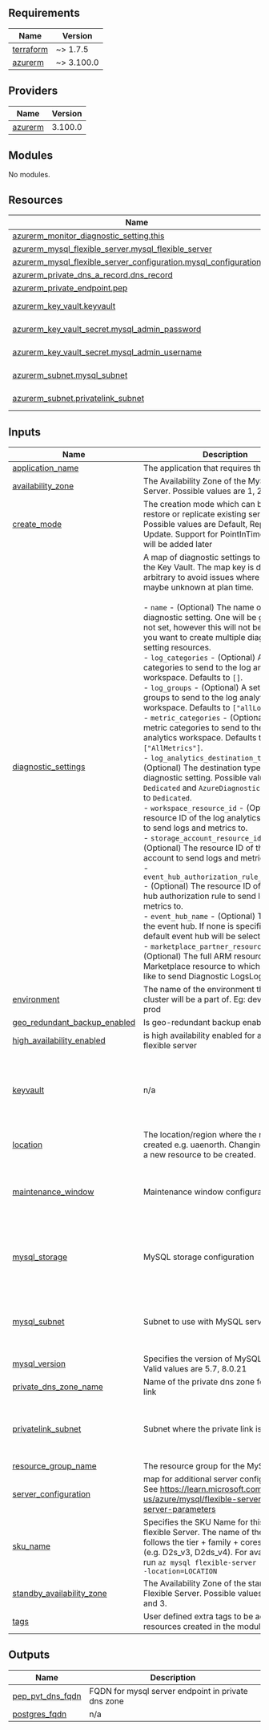 <!-- BEGIN_TF_DOCS -->
## Requirements

| Name | Version |
|------|---------|
| <a name="requirement_terraform"></a> [terraform](#requirement\_terraform) | ~> 1.7.5 |
| <a name="requirement_azurerm"></a> [azurerm](#requirement\_azurerm) | ~> 3.100.0 |

## Providers

| Name | Version |
|------|---------|
| <a name="provider_azurerm"></a> [azurerm](#provider\_azurerm) | 3.100.0 |

## Modules

No modules.

## Resources

| Name | Type |
|------|------|
| [azurerm_monitor_diagnostic_setting.this](https://registry.terraform.io/providers/hashicorp/azurerm/latest/docs/resources/monitor_diagnostic_setting) | resource |
| [azurerm_mysql_flexible_server.mysql_flexible_server](https://registry.terraform.io/providers/hashicorp/azurerm/latest/docs/resources/mysql_flexible_server) | resource |
| [azurerm_mysql_flexible_server_configuration.mysql_configuration](https://registry.terraform.io/providers/hashicorp/azurerm/latest/docs/resources/mysql_flexible_server_configuration) | resource |
| [azurerm_private_dns_a_record.dns_record](https://registry.terraform.io/providers/hashicorp/azurerm/latest/docs/resources/private_dns_a_record) | resource |
| [azurerm_private_endpoint.pep](https://registry.terraform.io/providers/hashicorp/azurerm/latest/docs/resources/private_endpoint) | resource |
| [azurerm_key_vault.keyvault](https://registry.terraform.io/providers/hashicorp/azurerm/latest/docs/data-sources/key_vault) | data source |
| [azurerm_key_vault_secret.mysql_admin_password](https://registry.terraform.io/providers/hashicorp/azurerm/latest/docs/data-sources/key_vault_secret) | data source |
| [azurerm_key_vault_secret.mysql_admin_username](https://registry.terraform.io/providers/hashicorp/azurerm/latest/docs/data-sources/key_vault_secret) | data source |
| [azurerm_subnet.mysql_subnet](https://registry.terraform.io/providers/hashicorp/azurerm/latest/docs/data-sources/subnet) | data source |
| [azurerm_subnet.privatelink_subnet](https://registry.terraform.io/providers/hashicorp/azurerm/latest/docs/data-sources/subnet) | data source |

## Inputs

| Name | Description | Type | Default | Required |
|------|-------------|------|---------|:--------:|
| <a name="input_application_name"></a> [application\_name](#input\_application\_name) | The application that requires this resource | `string` | n/a | yes |
| <a name="input_availability_zone"></a> [availability\_zone](#input\_availability\_zone) | The Availability Zone of the MySQL Flexible Server. Possible values are 1, 2 and 3 | `string` | `"1"` | no |
| <a name="input_create_mode"></a> [create\_mode](#input\_create\_mode) | The creation mode which can be used to restore or replicate existing servers. Possible values are Default, Replica and Update. Support for PointInTimeRestore will be added later | `string` | `"Default"` | no |
| <a name="input_diagnostic_settings"></a> [diagnostic\_settings](#input\_diagnostic\_settings) | A map of diagnostic settings to create on the Key Vault. The map key is deliberately arbitrary to avoid issues where map keys maybe unknown at plan time.<br><br>- `name` - (Optional) The name of the diagnostic setting. One will be generated if not set, however this will not be unique if you want to create multiple diagnostic setting resources.<br>- `log_categories` - (Optional) A set of log categories to send to the log analytics workspace. Defaults to `[]`.<br>- `log_groups` - (Optional) A set of log groups to send to the log analytics workspace. Defaults to `["allLogs"]`.<br>- `metric_categories` - (Optional) A set of metric categories to send to the log analytics workspace. Defaults to `["AllMetrics"]`.<br>- `log_analytics_destination_type` - (Optional) The destination type for the diagnostic setting. Possible values are `Dedicated` and `AzureDiagnostics`. Defaults to `Dedicated`.<br>- `workspace_resource_id` - (Optional) The resource ID of the log analytics workspace to send logs and metrics to.<br>- `storage_account_resource_id` - (Optional) The resource ID of the storage account to send logs and metrics to.<br>- `event_hub_authorization_rule_resource_id` - (Optional) The resource ID of the event hub authorization rule to send logs and metrics to.<br>- `event_hub_name` - (Optional) The name of the event hub. If none is specified, the default event hub will be selected.<br>- `marketplace_partner_resource_id` - (Optional) The full ARM resource ID of the Marketplace resource to which you would like to send Diagnostic LogsLogs. | <pre>map(object({<br>    name                                     = optional(string, null)<br>    log_categories                           = optional(set(string), [])<br>    log_groups                               = optional(set(string), ["allLogs"])<br>    metric_categories                        = optional(set(string), ["AllMetrics"])<br>    log_analytics_destination_type           = optional(string, "Dedicated")<br>    workspace_resource_id                    = optional(string, null)<br>    storage_account_resource_id              = optional(string, null)<br>    event_hub_authorization_rule_resource_id = optional(string, null)<br>    event_hub_name                           = optional(string, null)<br>    marketplace_partner_resource_id          = optional(string, null)<br>  }))</pre> | `{}` | no |
| <a name="input_environment"></a> [environment](#input\_environment) | The name of the environment that the cluster will be a part of. Eg: dev, qa, uat, sit, prod | `string` | n/a | yes |
| <a name="input_geo_redundant_backup_enabled"></a> [geo\_redundant\_backup\_enabled](#input\_geo\_redundant\_backup\_enabled) | Is geo-redundant backup enabled. | `bool` | `false` | no |
| <a name="input_high_availability_enabled"></a> [high\_availability\_enabled](#input\_high\_availability\_enabled) | is high availability enabled for azure mysql flexible server | `bool` | `false` | no |
| <a name="input_keyvault"></a> [keyvault](#input\_keyvault) | n/a | <pre>object({<br>    name                     = string<br>    resource_group           = string<br>    mysql_admin_username_key = string<br>    mysql_admin_password_key = string<br>  })</pre> | `null` | no |
| <a name="input_location"></a> [location](#input\_location) | The location/region where the resource is created e.g. uaenorth. Changing this forces a new resource to be created. | `string` | `"uaenorth"` | no |
| <a name="input_maintenance_window"></a> [maintenance\_window](#input\_maintenance\_window) | Maintenance window configuration | <pre>object({<br>    day_of_week  = number<br>    start_hour   = number<br>    start_minute = number<br>  })</pre> | `null` | no |
| <a name="input_mysql_storage"></a> [mysql\_storage](#input\_mysql\_storage) | MySQL storage configuration | <pre>object({<br>    auto_grow_enabled  = bool<br>    io_scaling_enabled = bool<br>    iops               = number<br>    size_gb            = number<br>  })</pre> | `null` | no |
| <a name="input_mysql_subnet"></a> [mysql\_subnet](#input\_mysql\_subnet) | Subnet to use with MySQL server | <pre>object({<br>    name           = string<br>    vnet_name      = string<br>    resource_group = string<br>  })</pre> | n/a | yes |
| <a name="input_mysql_version"></a> [mysql\_version](#input\_mysql\_version) | Specifies the version of MySQL to use. Valid values are 5.7, 8.0.21 | `string` | `"8.0.21"` | no |
| <a name="input_private_dns_zone_name"></a> [private\_dns\_zone\_name](#input\_private\_dns\_zone\_name) | Name of the private dns zone for private link | `string` | `null` | no |
| <a name="input_privatelink_subnet"></a> [privatelink\_subnet](#input\_privatelink\_subnet) | Subnet where the private link is required. | <pre>object({<br>    name           = string<br>    vnet_name      = string<br>    resource_group = string<br>  })</pre> | `null` | no |
| <a name="input_resource_group_name"></a> [resource\_group\_name](#input\_resource\_group\_name) | The resource group for the MySQL DB | `string` | n/a | yes |
| <a name="input_server_configuration"></a> [server\_configuration](#input\_server\_configuration) | map for additional server configurations. See https://learn.microsoft.com/en-us/azure/mysql/flexible-server/concepts-server-parameters | <pre>map(object({<br>    config_value = string<br>  }))</pre> | `{}` | no |
| <a name="input_sku_name"></a> [sku\_name](#input\_sku\_name) | Specifies the SKU Name for this MySQL flexible Server. The name of the SKU, follows the tier + family + cores pattern (e.g. D2s\_v3, D2ds\_v4). For available skus run `az mysql flexible-server list-skus --location=LOCATION` | `string` | n/a | yes |
| <a name="input_standby_availability_zone"></a> [standby\_availability\_zone](#input\_standby\_availability\_zone) | The Availability Zone of the standby Flexible Server. Possible values are 1, 2 and 3. | `string` | `"2"` | no |
| <a name="input_tags"></a> [tags](#input\_tags) | User defined extra tags to be added to all resources created in the module | `map(string)` | `{}` | no |

## Outputs

| Name | Description |
|------|-------------|
| <a name="output_pep_pvt_dns_fqdn"></a> [pep\_pvt\_dns\_fqdn](#output\_pep\_pvt\_dns\_fqdn) | FQDN for mysql server endpoint in private dns zone |
| <a name="output_postgres_fqdn"></a> [postgres\_fqdn](#output\_postgres\_fqdn) | n/a |
<!-- END_TF_DOCS -->